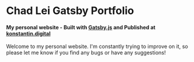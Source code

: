 # Chad Lei Gatsby Portfolio
#### My personal website - Built with [Gatsby.js](https://www.gatsbyjs.org/) and Published at [konstantin.digital](https://konstantin.digital)

Welcome to my personal website. I'm constantly trying to improve on it, so please let me know if you find any bugs or have any suggestions!
